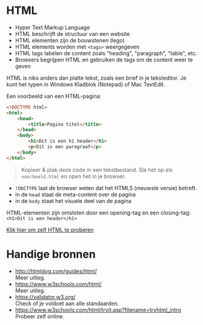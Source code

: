 # HTML

* Hyper Text Markup Language
* HTML beschrijft de structuur van een website
* HTML elementen zijn de bouwstenen (lego)
* HTML elements worden met `<tags>` weergegeven
* HTML tags labelen de content zoals "heading", "paragraph", "table", etc.
* Browsers begrijpen HTML en gebruiken de tags om de content weer te geven

HTML is niks anders dan platte tekst, zoals een brief in je teksteditor.
Je kunt het typen in Windows Kladblok (Notepad) of Mac TextEdit.

Een voorbeeld van een HTML-pagina:
```html
<!DOCTYPE html>
<html>
    <head>
        <title>Pagina titel</title>
    </head>
    <body>
        <h1>Dit is een h1 header</h1>
        <p>Dit is een paragraaf</p>
    </body>
</html>
```

> Kopieer & plak deze code in een tekstbestand. Sla het op als `voorbeeld.html` en open het in je browser.

* `!DOCTYPE` laat de browser weten dat het HTML5 (nieuwste versie) betreft.
* in de `head` staat de meta-content over de pagina
* in de `body` staat het visuele deel van de pagina

HTML-elementen zijn omsloten door een opening-tag en een closing-tag:
`<h1>Dit is een header</h1>`

[Klik hier om zelf HTML te proberen](https://www.w3schools.com/html/tryit.asp?filename=tryhtml_default)

# Handige bronnen

* http://htmldog.com/guides/html/ <br>
    Meer uitleg.
* https://www.w3schools.com/html/ <br>
    Meer uitleg.
* https://validator.w3.org/ <br>
    Check of je voldoet aan alle standaarden.
* https://www.w3schools.com/html/tryit.asp?filename=tryhtml_intro <br>
    Probeer zelf online.
